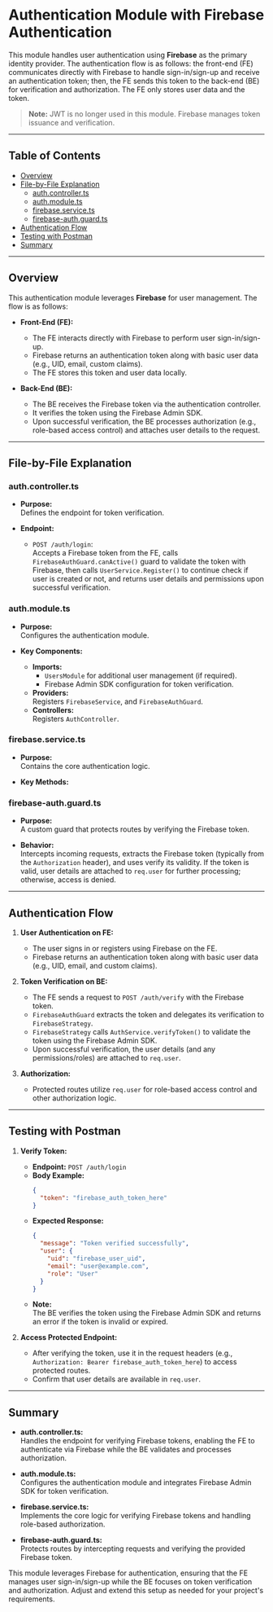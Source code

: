 # Authentication Module with Firebase Authentication

This module handles user authentication using **Firebase** as the primary identity provider. The authentication flow is as follows: the front-end (FE) communicates directly with Firebase to handle sign-in/sign-up and receive an authentication token; then, the FE sends this token to the back-end (BE) for verification and authorization. The FE only stores user data and the token.

> **Note:** JWT is no longer used in this module. Firebase manages token issuance and verification.

---

## Table of Contents
- [Overview](#overview)
- [File-by-File Explanation](#file-by-file-explanation)
  - [auth.controller.ts](#authcontrollerts)
  - [auth.module.ts](#authmodulets)
  - [firebase.service.ts](#firebaseservicets)
  - [firebase-auth.guard.ts](#firebase-auth-guardts)
- [Authentication Flow](#authentication-flow)
- [Testing with Postman](#testing-with-postman)
- [Summary](#summary)

---

## Overview

This authentication module leverages **Firebase** for user management. The flow is as follows:

- **Front-End (FE):**
  - The FE interacts directly with Firebase to perform user sign-in/sign-up.
  - Firebase returns an authentication token along with basic user data (e.g., UID, email, custom claims).
  - The FE stores this token and user data locally.

- **Back-End (BE):**
  - The BE receives the Firebase token via the authentication controller.
  - It verifies the token using the Firebase Admin SDK.
  - Upon successful verification, the BE processes authorization (e.g., role-based access control) and attaches user details to the request.

---

## File-by-File Explanation

### auth.controller.ts
- **Purpose:**  
  Defines the endpoint for token verification.
  
- **Endpoint:**
  - `POST /auth/login`:  
    Accepts a Firebase token from the FE, calls `FirebaseAuthGuard.canActive()` guard to validate the token with Firebase, then calls `UserService.Register()` to continue check if user is created or not, and returns user details and permissions upon successful verification.

### auth.module.ts
- **Purpose:**  
  Configures the authentication module.
  
- **Key Components:**
  - **Imports:**  
    - `UsersModule` for additional user management (if required).
    - Firebase Admin SDK configuration for token verification.
  - **Providers:**  
    Registers `FirebaseService`, and `FirebaseAuthGuard`.
  - **Controllers:**  
    Registers `AuthController`.

### firebase.service.ts
- **Purpose:**  
  Contains the core authentication logic.
  
- **Key Methods:**


### firebase-auth.guard.ts
- **Purpose:**  
  A custom guard that protects routes by verifying the Firebase token.
  
- **Behavior:**  
  Intercepts incoming requests, extracts the Firebase token (typically from the `Authorization` header), and uses verify its validity. If the token is valid, user details are attached to `req.user` for further processing; otherwise, access is denied.

---

## Authentication Flow

1. **User Authentication on FE:**
   - The user signs in or registers using Firebase on the FE.
   - Firebase returns an authentication token along with basic user data (e.g., UID, email, and custom claims).

2. **Token Verification on BE:**
   - The FE sends a request to `POST /auth/verify` with the Firebase token.
   - `FirebaseAuthGuard` extracts the token and delegates its verification to `FirebaseStrategy`.
   - `FirebaseStrategy` calls `AuthService.verifyToken()` to validate the token using the Firebase Admin SDK.
   - Upon successful verification, the user details (and any permissions/roles) are attached to `req.user`.

3. **Authorization:**
   - Protected routes utilize `req.user` for role-based access control and other authorization logic.

---

## Testing with Postman

1. **Verify Token:**
   - **Endpoint:** `POST /auth/login`
   - **Body Example:**
     ```json
     {
       "token": "firebase_auth_token_here"
     }
     ```
   - **Expected Response:**
     ```json
     {
       "message": "Token verified successfully",
       "user": {
         "uid": "firebase_user_uid",
         "email": "user@example.com",
         "role": "User"
       }
     }
     ```
   - **Note:**  
     The BE verifies the token using the Firebase Admin SDK and returns an error if the token is invalid or expired.

2. **Access Protected Endpoint:**
   - After verifying the token, use it in the request headers (e.g., `Authorization: Bearer firebase_auth_token_here`) to access protected routes.
   - Confirm that user details are available in `req.user`.

---

## Summary

- **auth.controller.ts:**  
  Handles the endpoint for verifying Firebase tokens, enabling the FE to authenticate via Firebase while the BE validates and processes authorization.

- **auth.module.ts:**  
  Configures the authentication module and integrates Firebase Admin SDK for token verification.

- **firebase.service.ts:**  
  Implements the core logic for verifying Firebase tokens and handling role-based authorization.

- **firebase-auth.guard.ts:**  
  Protects routes by intercepting requests and verifying the provided Firebase token.


This module leverages Firebase for authentication, ensuring that the FE manages user sign-in/sign-up while the BE focuses on token verification and authorization. Adjust and extend this setup as needed for your project's requirements.
